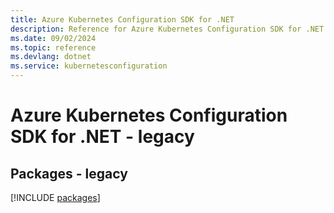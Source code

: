 ```yaml
---
title: Azure Kubernetes Configuration SDK for .NET
description: Reference for Azure Kubernetes Configuration SDK for .NET
ms.date: 09/02/2024
ms.topic: reference
ms.devlang: dotnet
ms.service: kubernetesconfiguration
---
```

# Azure Kubernetes Configuration SDK for .NET - legacy
## Packages - legacy
[!INCLUDE [packages](kubernetes-configuration-index.md)]